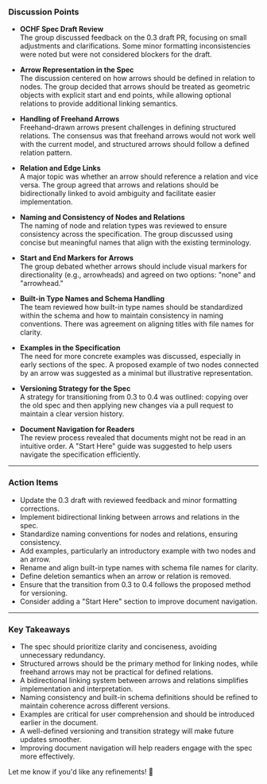 ### **Discussion Points**
- **OCHF Spec Draft Review**  
  The group discussed feedback on the 0.3 draft PR, focusing on small adjustments and clarifications. Some minor formatting inconsistencies were noted but were not considered blockers for the draft.

- **Arrow Representation in the Spec**  
  The discussion centered on how arrows should be defined in relation to nodes. The group decided that arrows should be treated as geometric objects with explicit start and end points, while allowing optional relations to provide additional linking semantics.

- **Handling of Freehand Arrows**  
  Freehand-drawn arrows present challenges in defining structured relations. The consensus was that freehand arrows would not work well with the current model, and structured arrows should follow a defined relation pattern.

- **Relation and Edge Links**  
  A major topic was whether an arrow should reference a relation and vice versa. The group agreed that arrows and relations should be bidirectionally linked to avoid ambiguity and facilitate easier implementation.

- **Naming and Consistency of Nodes and Relations**  
  The naming of node and relation types was reviewed to ensure consistency across the specification. The group discussed using concise but meaningful names that align with the existing terminology.

- **Start and End Markers for Arrows**  
  The group debated whether arrows should include visual markers for directionality (e.g., arrowheads) and agreed on two options: "none" and "arrowhead."

- **Built-in Type Names and Schema Handling**  
  The team reviewed how built-in type names should be standardized within the schema and how to maintain consistency in naming conventions. There was agreement on aligning titles with file names for clarity.

- **Examples in the Specification**  
  The need for more concrete examples was discussed, especially in early sections of the spec. A proposed example of two nodes connected by an arrow was suggested as a minimal but illustrative representation.

- **Versioning Strategy for the Spec**  
  A strategy for transitioning from 0.3 to 0.4 was outlined: copying over the old spec and then applying new changes via a pull request to maintain a clear version history.

- **Document Navigation for Readers**  
  The review process revealed that documents might not be read in an intuitive order. A "Start Here" guide was suggested to help users navigate the specification efficiently.

---

### **Action Items**
- Update the 0.3 draft with reviewed feedback and minor formatting corrections.
- Implement bidirectional linking between arrows and relations in the spec.
- Standardize naming conventions for nodes and relations, ensuring consistency.
- Add examples, particularly an introductory example with two nodes and an arrow.
- Rename and align built-in type names with schema file names for clarity.
- Define deletion semantics when an arrow or relation is removed.
- Ensure that the transition from 0.3 to 0.4 follows the proposed method for versioning.
- Consider adding a "Start Here" section to improve document navigation.

---

### **Key Takeaways**
- The spec should prioritize clarity and conciseness, avoiding unnecessary redundancy.
- Structured arrows should be the primary method for linking nodes, while freehand arrows may not be practical for defined relations.
- A bidirectional linking system between arrows and relations simplifies implementation and interpretation.
- Naming consistency and built-in schema definitions should be refined to maintain coherence across different versions.
- Examples are critical for user comprehension and should be introduced earlier in the document.
- A well-defined versioning and transition strategy will make future updates smoother.
- Improving document navigation will help readers engage with the spec more effectively.

Let me know if you'd like any refinements! 🚀